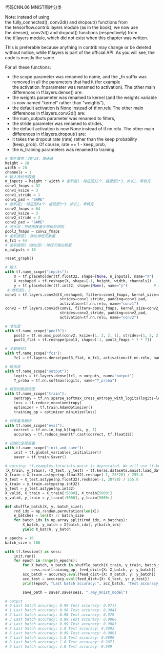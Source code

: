 代码CNN.06 MNIST图片分类

Note: instead of using the fully_connected(), conv2d() and dropout() functions from the tensorflow.contrib.layers module (as in the book), 
we now use the dense(), conv2d() and dropout() functions (respectively) from the tf.layers module, which did not exist when this chapter was written. 

This is preferable because anything in contrib may change or be deleted without notice, while tf.layers is part of the official API. 
As you will see, the code is mostly the same.

For all these functions:
* the scope parameter was renamed to name, and the _fn suffix was removed in all the parameters that had it (for example the activation_fnparameter was renamed to activation).
The other main differences in tf.layers.dense() are:
* the weights parameter was renamed to kernel (and the weights variable is now named "kernel" rather than "weights"),
* the default activation is None instead of tf.nn.relu
The other main differences in tf.layers.conv2d() are:
* the num_outputs parameter was renamed to filters,
* the stride parameter was renamed to strides,
* the default activation is now None instead of tf.nn.relu.
The other main differences in tf.layers.dropout() are:
* it takes the dropout rate (rate) rather than the keep probability (keep_prob). Of course, rate == 1 - keep_prob,
* the is_training parameters was renamed to training.


~~~python
# 图片属性：28*28，单通道
height = 28
width = 28
channels = 1
# 输入神经元数量
n_inputs = height * width # 卷积层1：特征图32个、接受野3*3、步长1，零填充
conv1_fmaps = 32
conv1_ksize = 3
conv1_stride = 1
conv1_pad = "SAME"
# 卷积层2：特征图64个、接受野3*3、步长2，零填充
conv2_fmaps = 64
conv2_ksize = 3
conv2_stride = 2
conv2_pad = "SAME"
# 池化层：特征图数量与卷积层相同
pool3_fmaps = conv2_fmaps
# 全联接层1：输出神经元数量
n_fc1 = 64
# 全联接层2（输出层）：神经元输出数量
n_outputs = 10

reset_graph()

# 输入
with tf.name_scope("inputs"):
    X = tf.placeholder(tf.float32, shape=[None, n_inputs], name="X") 	# 输入图片占位符
    X_reshaped = tf.reshape(X, shape=[-1, height, width, channels]) 	# 输入图片拉平成1维
    y = tf.placeholder(tf.int32, shape=[None], name="y")			# 输入标签
 # 卷积层1、2
conv1 = tf.layers.conv2d(X_reshaped, filters=conv1_fmaps, kernel_size=conv1_ksize,
                         strides=conv1_stride, padding=conv1_pad,
                         activation=tf.nn.relu, name="conv1")
conv2 = tf.layers.conv2d(conv1, filters=conv2_fmaps, kernel_size=conv2_ksize,
                         strides=conv2_stride, padding=conv2_pad,
                         activation=tf.nn.relu, name="conv2")

# 池化层
with tf.name_scope("pool3"):
    pool3 = tf.nn.max_pool(conv2, ksize=[1, 2, 2, 1], strides=[1, 2, 2, 1], padding="VALID")
    pool3_flat = tf.reshape(pool3, shape=[-1, pool3_fmaps * 7 * 7])

# 全联接层1
with tf.name_scope("fc1"):
    fc1 = tf.layers.dense(pool3_flat, n_fc1, activation=tf.nn.relu, name="fc1")

# 输出层
with tf.name_scope("output"):
    logits = tf.layers.dense(fc1, n_outputs, name="output")
    Y_proba = tf.nn.softmax(logits, name="Y_proba")

# 模型的数据流图
with tf.name_scope("train"):
    xentropy = tf.nn.sparse_softmax_cross_entropy_with_logits(logits=logits, labels=y)
    loss = tf.reduce_mean(xentropy)
    optimizer = tf.train.AdamOptimizer()
    training_op = optimizer.minimize(loss)

# 训练集准确行
with tf.name_scope("eval"):
    correct = tf.nn.in_top_k(logits, y, 1)
    accuracy = tf.reduce_mean(tf.cast(correct, tf.float32))

# 初始化全局变量
with tf.name_scope("init_and_save"):
    init = tf.global_variables_initializer()
    saver = tf.train.Saver()

# warning: tf.examples.tutorials.mnist is deprecated. We will use tf.keras.datasets.mnist instead.
(X_train, y_train), (X_test, y_test) = tf.keras.datasets.mnist.load_data()
X_train = X_train.astype(np.float32).reshape(-1, 28*28) / 255.0
X_test = X_test.astype(np.float32).reshape(-1, 28*28) / 255.0
y_train = y_train.astype(np.int32)
y_test = y_test.astype(np.int32)
X_valid, X_train = X_train[:5000], X_train[5000:]
y_valid, y_train = y_train[:5000], y_train[5000:]

def shuffle_batch(X, y, batch_size):
    rnd_idx = np.random.permutation(len(X))
    n_batches = len(X) // batch_size
    for batch_idx in np.array_split(rnd_idx, n_batches):
        X_batch, y_batch = X[batch_idx], y[batch_idx]
        yield X_batch, y_batch

n_epochs = 10
batch_size = 100

with tf.Session() as sess:
    init.run()
    for epoch in range(n_epochs):
        for X_batch, y_batch in shuffle_batch(X_train, y_train, batch_size):
            sess.run(training_op, feed_dict={X: X_batch, y: y_batch})
        acc_batch = accuracy.eval(feed_dict={X: X_batch, y: y_batch})
        acc_test = accuracy.eval(feed_dict={X: X_test, y: y_test})
        print(epoch, "Last batch accuracy:", acc_batch, "Test accuracy:", acc_test)

        save_path = saver.save(sess, "./my_mnist_model")

# output
# 0 Last batch accuracy: 0.99 Test accuracy: 0.9775
# 1 Last batch accuracy: 0.98 Test accuracy: 0.9841
# 2 Last batch accuracy: 0.98 Test accuracy: 0.979
# 3 Last batch accuracy: 0.99 Test accuracy: 0.9886
# 4 Last batch accuracy: 0.99 Test accuracy: 0.9883
# 5 Last batch accuracy: 1.0 Test accuracy: 0.9892
# 6 Last batch accuracy: 0.99 Test accuracy: 0.9891
# 7 Last batch accuracy: 1.0 Test accuracy: 0.9899
# 8 Last batch accuracy: 1.0 Test accuracy: 0.9871
# 9 Last batch accuracy: 1.0 Test accuracy: 0.989
~~~



